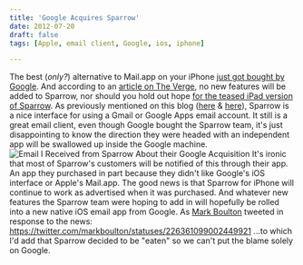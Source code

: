 ```yaml
---
title: 'Google Acquires Sparrow'
date: 2012-07-20
draft: false
tags: [Apple, email client, Google, ios, iphone]

---
```


The best (_only?_) alternative to Mail.app on your iPhone [just got bought by Google](http://sparrowmailapp.com/). And according to an [article on The Verge](http://www.theverge.com/2012/7/20/3172222/google-buys-sparrow-mail), no new features will be added to Sparrow, nor should you hold out hope [for the teased iPad version of Sparrow](http://www.theverge.com/2012/7/20/3172365/sources-google-sparrow-25-million-gmail-client). As previously mentioned on this blog ([here](https://chrisenns.com/2012/03/an-alternative-to-mail-on-iphone/) & [here](https://chrisenns.com/2012/06/sparrow-for-iphone-on-sale/)), Sparrow is a nice interface for using a Gmail or Google Apps email account. It still is a great email client, even though Google bought the Sparrow team, it's just disappointing to know the direction they were headed with an independent app will be swallowed up inside the Google machine. ![Email I Received from Sparrow About their Google Acquisition](https://chrisenns.com/wp-content/uploads/2012/07/Screen-Shot-2012-07-20-at-12.11.21-PM-600x563.png "Email I Received from Sparrow About their Google Acquisition") It's ironic that most of Sparrow's customers will be notified of this through their app. An app they purchased in part because they didn't like Google's iOS interface or Apple's Mail.app. The good news is that Sparrow for iPhone will continue to work as advertised when it was purchased. And whatever new features the Sparrow team were hoping to add in will hopefully be rolled into a new native iOS email app from Google. As [Mark Boulton](http://www.markboulton.co.uk/) tweeted in response to the news: https://twitter.com/markboulton/statuses/226361099002449921 ...to which I'd add that Sparrow decided to be "eaten" so we can't put the blame solely on Google.